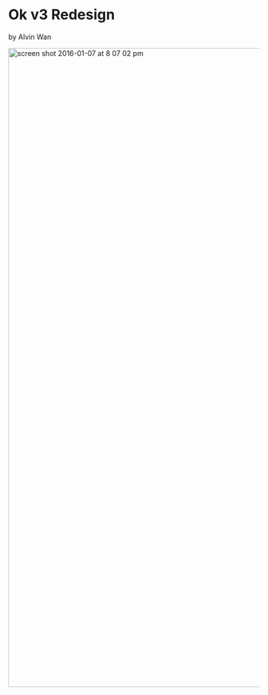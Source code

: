 # Ok v3 Redesign

by Alvin Wan

<img width="1280" alt="screen shot 2016-01-07 at 8 07 02 pm" src="https://cloud.githubusercontent.com/assets/2068077/12190580/d945b02e-b57e-11e5-9be1-491ef7b4a0d3.png">
